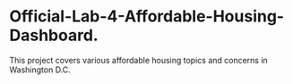 # Official-Lab-4-Affordable-Housing-Dashboard.
This project covers various affordable housing topics and concerns in Washington D.C.
